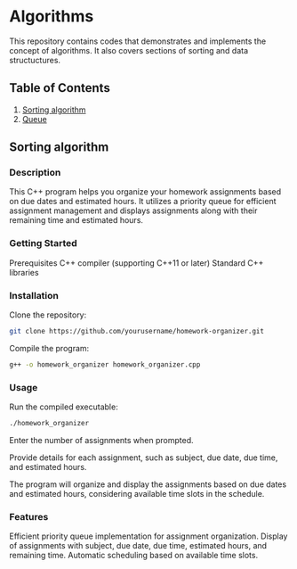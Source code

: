 # Algorithms
This repository contains codes that demonstrates and implements the concept of algorithms. It also covers sections of sorting and data structuctures. 

## Table of Contents
1. [Sorting algorithm](#Sorting-algorithm)
2. [Queue](#Queue)

## Sorting algorithm

### Description

This C++ program helps you organize your homework assignments based on due dates and estimated hours. It utilizes a priority queue for efficient assignment management and displays assignments along with their remaining time and estimated hours.

### Getting Started

Prerequisites
C++ compiler (supporting C++11 or later)
Standard C++ libraries

### Installation
Clone the repository:

```bash
git clone https://github.com/yourusername/homework-organizer.git
```

Compile the program:

```bash
g++ -o homework_organizer homework_organizer.cpp
```

### Usage
Run the compiled executable:

```bash
./homework_organizer
```

Enter the number of assignments when prompted.

Provide details for each assignment, such as subject, due date, due time, and estimated hours.

The program will organize and display the assignments based on due dates and estimated hours, considering available time slots in the schedule.

### Features

Efficient priority queue implementation for assignment organization.
Display of assignments with subject, due date, due time, estimated hours, and remaining time.
Automatic scheduling based on available time slots.
